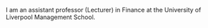 I am an assistant professor (Lecturer) in Finance at the University of Liverpool Management School. 

<!---
SiemaHashemi/SiemaHashemi is a ✨ special ✨ repository because its `README.md` (this file) appears on your GitHub profile.
You can click the Preview link to take a look at your changes.
--->
